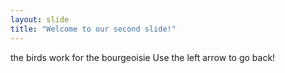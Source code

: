 ```yaml
---
layout: slide
title: "Welcome to our second slide!"
---
```

the birds work for the bourgeoisie
Use the left arrow to go back! 
